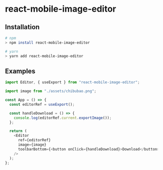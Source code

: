 # react-mobile-image-editor

## Installation

```bash
# npm
> npm install react-mobile-image-editor

# yarn
> yarn add react-mobile-image-editor
```

## Examples

```javascript
import Editor, { useExport } from "react-mobile-image-editor";

import image from "./assets/chibubao.png";

const App = () => {
  const editorRef = useExport();

  const handleDownload = () => {
    console.log(editorRef.current.exportImage());
  };

  return (
    <Editor
      ref={editorRef}
      image={image}
      toolbarBottom={<button onClick={handleDownload}>Download</button>}
    />
  );
};
```
